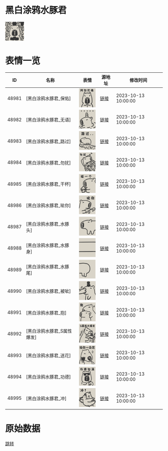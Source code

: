 # 黑白涂鸦水豚君

<img src="./cover.png" height="60" alt="cover" />

# 表情一览

|ID|名称|表情|源地址|修改时间|
|----|----|----|----|----|
|48981|[黑白涂鸦水豚君_保佑]|<img src="./pic/048981_%5B黑白涂鸦水豚君_保佑%5D.png" height="60" alt="保佑"/>|[链接](https://i0.hdslb.com/bfs/garb/e1ad8be42208d1ea620c58ea692ad71b06616b18.png)|2023-10-13 10:00:00|
|48982|[黑白涂鸦水豚君_无语]|<img src="./pic/048982_%5B黑白涂鸦水豚君_无语%5D.png" height="60" alt="无语"/>|[链接](https://i0.hdslb.com/bfs/garb/e0e8228c755545f3f15b2582d66450cd9cdd4b93.png)|2023-10-13 10:00:00|
|48983|[黑白涂鸦水豚君_路过]|<img src="./pic/048983_%5B黑白涂鸦水豚君_路过%5D.png" height="60" alt="路过"/>|[链接](https://i0.hdslb.com/bfs/garb/5f20157651ed1e902eba9503c4527350bd9aea74.png)|2023-10-13 10:00:00|
|48984|[黑白涂鸦水豚君_勿扰]|<img src="./pic/048984_%5B黑白涂鸦水豚君_勿扰%5D.png" height="60" alt="勿扰"/>|[链接](https://i0.hdslb.com/bfs/garb/0c0e199adb0c1ccbc8f9b95eb912cc62dc43ddff.png)|2023-10-13 10:00:00|
|48985|[黑白涂鸦水豚君_干杯]|<img src="./pic/048985_%5B黑白涂鸦水豚君_干杯%5D.png" height="60" alt="干杯"/>|[链接](https://i0.hdslb.com/bfs/garb/87ff512669856694b6f0d9c34c6a00eb6837c11c.png)|2023-10-13 10:00:00|
|48986|[黑白涂鸦水豚君_呲你]|<img src="./pic/048986_%5B黑白涂鸦水豚君_呲你%5D.png" height="60" alt="呲你"/>|[链接](https://i0.hdslb.com/bfs/garb/b17e1502d4a40615013b7a5675f9b5137cde5d46.png)|2023-10-13 10:00:00|
|48987|[黑白涂鸦水豚君_水豚头]|<img src="./pic/048987_%5B黑白涂鸦水豚君_水豚头%5D.png" height="60" alt="水豚头"/>|[链接](https://i0.hdslb.com/bfs/garb/8c082ec3c916919814f67c9ec1b4249f961b92c8.png)|2023-10-13 10:00:00|
|48988|[黑白涂鸦水豚君_水豚身]|<img src="./pic/048988_%5B黑白涂鸦水豚君_水豚身%5D.png" height="60" alt="水豚身"/>|[链接](https://i0.hdslb.com/bfs/garb/43e36450a5e7e5ab419ec5095e54d003fdb17fac.png)|2023-10-13 10:00:00|
|48989|[黑白涂鸦水豚君_水豚尾]|<img src="./pic/048989_%5B黑白涂鸦水豚君_水豚尾%5D.png" height="60" alt="水豚尾"/>|[链接](https://i0.hdslb.com/bfs/garb/981f03e8790b716a639db3c73e6e48d34ef8ac3b.png)|2023-10-13 10:00:00|
|48990|[黑白涂鸦水豚君_被呲]|<img src="./pic/048990_%5B黑白涂鸦水豚君_被呲%5D.png" height="60" alt="被呲"/>|[链接](https://i0.hdslb.com/bfs/garb/67de7add7dc1c1ad7db17f9d7d6009987660db1f.png)|2023-10-13 10:00:00|
|48991|[黑白涂鸦水豚君_抱]|<img src="./pic/048991_%5B黑白涂鸦水豚君_抱%5D.png" height="60" alt="抱"/>|[链接](https://i0.hdslb.com/bfs/garb/e9cd0d9aaa10b21b2cf51173112913154463c7ee.png)|2023-10-13 10:00:00|
|48992|[黑白涂鸦水豚君_S属性爆发]|<img src="./pic/048992_%5B黑白涂鸦水豚君_S属性爆发%5D.png" height="60" alt="S属性爆发"/>|[链接](https://i0.hdslb.com/bfs/garb/566e6ece6d1e4e881045132d007098fd72c22ace.png)|2023-10-13 10:00:00|
|48993|[黑白涂鸦水豚君_送花]|<img src="./pic/048993_%5B黑白涂鸦水豚君_送花%5D.png" height="60" alt="送花"/>|[链接](https://i0.hdslb.com/bfs/garb/7ec9af89e4a7cb1ad0f2ca7638c0f8289d0f3841.png)|2023-10-13 10:00:00|
|48994|[黑白涂鸦水豚君_功德]|<img src="./pic/048994_%5B黑白涂鸦水豚君_功德%5D.png" height="60" alt="功德"/>|[链接](https://i0.hdslb.com/bfs/garb/9d6ee423962fe4b08f48293dadbab603b67260ba.png)|2023-10-13 10:00:00|
|48995|[黑白涂鸦水豚君_冲]|<img src="./pic/048995_%5B黑白涂鸦水豚君_冲%5D.png" height="60" alt="冲"/>|[链接](https://i0.hdslb.com/bfs/garb/8211241aa6c1f27fd83af944f7eb0255eac6fce5.png)|2023-10-13 10:00:00|

# 原始数据

[跳转](./raw.json)

